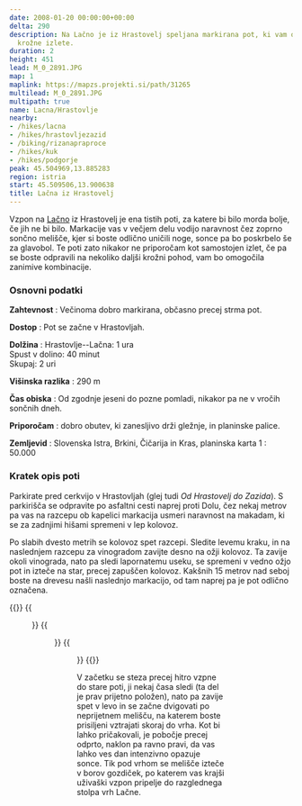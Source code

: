 ```yaml
---
date: 2008-01-20 00:00:00+00:00
delta: 290
description: Na Lačno je iz Hrastovelj speljana markirana pot, ki vam omogoča zanimive
  krožne izlete.
duration: 2
height: 451
lead: M_0_2891.JPG
map: 1
maplink: https://mapzs.projekti.si/path/31265
multilead: M_0_2891.JPG
multipath: true
name: Lacna/Hrastovlje
nearby:
- /hikes/lacna
- /hikes/hrastovljezazid
- /biking/rizanapraproce
- /hikes/kuk
- /hikes/podgorje
peak: 45.504969,13.885283
region: istria
start: 45.509506,13.900638
title: Lačna iz Hrastovelj
---
```

Vzpon na [Lačno](../) iz Hrastovelj je ena tistih poti, za katere bi bilo morda bolje, če jih ne bi bilo. Markacije vas v večjem delu vodijo naravnost čez zoprno sončno melišče, kjer si boste odlično uničili noge, sonce pa bo poskrbelo še za glavobol. Te poti zato nikakor ne priporočam kot samostojen izlet, če pa se boste odpravili na nekoliko daljši krožni pohod, vam bo omogočila zanimive kombinacije.

### Osnovni podatki

**Zahtevnost**
:   Večinoma dobro markirana, občasno precej strma pot.

**Dostop**
:   Pot se začne v Hrastovljah.

**Dolžina**
:   Hrastovlje--Lačna: 1 ura\
    Spust v dolino: 40 minut\
    Skupaj: 2 uri

**Višinska razlika**
:   290 m

**Čas obiska**
:   Od zgodnje jeseni do pozne pomladi, nikakor pa ne v vročih sončnih dneh.

**Priporočam**
:   dobro obutev, ki zanesljivo drži gležnje, in planinske palice.

**Zemljevid**
:   Slovenska Istra, Brkini, Čičarija in Kras, planinska karta 1 : 50.000

### Kratek opis poti

Parkirate pred cerkvijo v Hrastovljah (glej tudi *Od Hrastovelj do Zazida*). S parkirišča se odpravite po asfaltni cesti naprej proti Dolu, čez nekaj metrov pa vas na razcepu ob kapelici markacija usmeri naravnost na makadam, ki se za zadnjimi hišami spremeni v lep kolovoz.

Po slabih dvesto metrih se kolovoz spet razcepi. Sledite levemu kraku, in na naslednjem razcepu za vinogradom zavijte desno na ožji kolovoz. Ta zavije okoli vinograda, nato pa sledi lapornatemu useku, se spremeni v vedno ožjo pot in izteče na star, precej zapuščen kolovoz. Kakšnih 15 metrov nad seboj boste na drevesu našli naslednjo markacijo, od tam naprej pa je pot odlično označena.

{{<gallery>}} {{<figure src="M_0_2850.JPG" caption="Začetek poti">}} {{<figure src="M_0_2886.JPG" caption="Pogled na Hrastovlje">}} {{<figure src="M_0_2891.JPG" caption="Po lapornatih pobočjih">}} {{</gallery>}} 

V začetku se steza precej hitro vzpne do stare poti, ji nekaj časa sledi (ta del je prav prijetno položen), nato pa zavije spet v levo in se začne dvigovati po neprijetnem melišču, na katerem boste prisiljeni vztrajati skoraj do vrha. Kot bi lahko pričakovali, je pobočje precej odprto, naklon pa ravno pravi, da vas lahko ves dan intenzivno opazuje sonce. Tik pod vrhom se melišče izteče v borov gozdiček, po katerem vas krajši uživaški vzpon pripelje do razglednega stolpa vrh Lačne.
